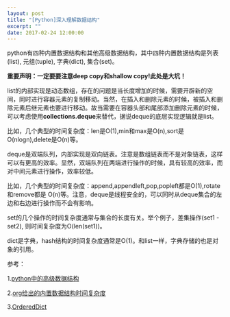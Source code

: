 ```yaml
---
layout: post
title: "[Python]深入理解数据结构"
excerpt: ""
date: 2017-02-24 12:00:00
---
```


python有四种内置数据结构和其他高级数据结构，其中四种内置数据结构是列表(list), 元组(tuple), 字典(dict), 集合(set)。

**重要声明：一定要要注意deep copy和shallow copy!此处是大坑！**

list的内部实现是动态数组，存在的问题是当长度增加的时候，需要开辟新的空间，同时进行容器元素的复制移动。当然，在插入和删除元素的时候，被插入和删除元素后继元素也要进行移动。故当需要在容器头部和尾部添加删除元素的时候，可以考虑使用**collections.deque**来替代，据说deque的底层实现逻辑就是list。

比如，几个典型的时间复杂度：len是O(1),min和max是O(n),sort是O(nlogn),delete是O(n)等。

deque是双端队列，内部实现是双向链表。注意是数组链表而不是对象链表，这样可以有更高的效率。显然，双端队列在两端进行操作的时候，具有较高的效率，而对中间元素进行操作，效率较低。

比如，几个典型的时间复杂度：append,appendleft,pop,popleft都是O(1),rotate和remove都是   O(n)等。注意，deque是线程安全的，可以同时从deque集合的左边和右边进行操作而不会有影响。

set的几个操作的时间复杂度通常与集合的长度有关。举个例子，差集操作(set1 - set2), 则时间复杂度为O(len(set1))。

dict是字典，hash结构的时间复杂度通常是O(1)。和list一样，字典存储的也是对象的引用。

参考：

1.[python中的高级数据结构](http://blog.jobbole.com/65218/)

2.[org给出的内置数据结构时间复杂度](https://wiki.python.org/moin/TimeComplexity)

3.[OrderedDict](https://docs.python.org/3/library/collections.html#collections.OrderedDict)

